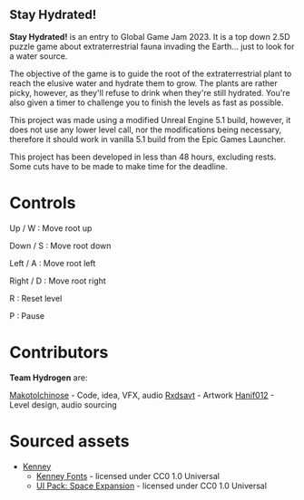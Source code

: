 Stay Hydrated!
---

**Stay Hydrated!** is an entry to Global Game Jam 2023. It is a top down 2.5D puzzle game about extraterrestrial fauna invading the Earth... just to look for a water source.

The objective of the game is to guide the root of the extraterrestrial plant to reach the elusive water and hydrate them to grow. The plants are rather picky, however, as they'll refuse to drink when they're still hydrated. You're also given a timer to challenge you to finish the levels as fast as possible. 

This project was made using a modified Unreal Engine 5.1 build, however, it does not use any lower level call, nor the modifications being necessary, therefore it should work in vanilla 5.1 build from the Epic Games Launcher.

This project has been developed in less than 48 hours, excluding rests. Some cuts have to be made to make time for the deadline.

# Controls

Up / W : Move root up

Down / S : Move root down

Left / A : Move root left

Right / D : Move root right

R : Reset level

P : Pause

# Contributors
**Team Hydrogen** are:

[MakotoIchinose](https://github.com/MakotoIchinose) - Code, idea, VFX, audio
[Rxdsavt](https://github.com/Rxdsavt) - Artwork
[Hanif012](https://github.com/Hanif012) - Level design, audio sourcing

# Sourced assets
- [Kenney](https://www.kenney.nl)
    - [Kenney Fonts](https://www.kenney.nl/assets/kenney-fonts) - licensed under CC0 1.0 Universal
    - [UI Pack: Space Expansion](https://www.kenney.nl/assets/ui-pack-space-expansion) - licensed under CC0 1.0 Universal

